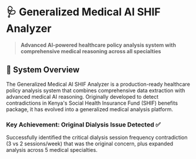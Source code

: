 # 🩺 Generalized Medical AI SHIF Analyzer

> **Advanced AI-powered healthcare policy analysis system with comprehensive medical reasoning across all specialties**

## 🎯 **System Overview**

The Generalized Medical AI SHIF Analyzer is a production-ready healthcare policy analysis system that combines comprehensive data extraction with advanced medical AI reasoning. Originally developed to detect contradictions in Kenya's Social Health Insurance Fund (SHIF) benefits package, it has evolved into a generalized medical analysis platform.

### **Key Achievement: Original Dialysis Issue Detected** ✅
Successfully identified the critical dialysis session frequency contradiction (3 vs 2 sessions/week) that was the original concern, plus expanded analysis across 5 medical specialties.
